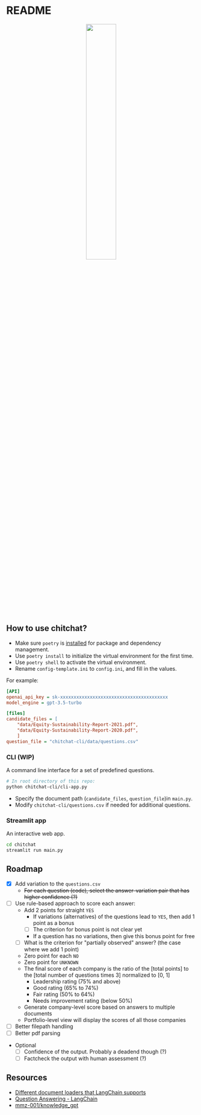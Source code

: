 # README

<p align="center">
<img src="https://s3.amazonaws.com/moonup/production/uploads/noauth/b3AVwKK334lyREpZwqPxs.jpeg" width="40%">
</p>

## How to use chitchat?

- Make sure `poetry` is [installed](https://python-poetry.org/docs/) for package and dependency management.
- Use `poetry install` to initialize the virtual environment for the first time.
- Use `poetry shell` to activate the virtual environment.
- Rename `config-template.ini` to `config.ini`, and fill in the values.

For example:

```ini
[API]
openai_api_key = sk-xxxxxxxxxxxxxxxxxxxxxxxxxxxxxxxxxxxxxxxx
model_engine = gpt-3.5-turbo

[files]
candidate_files = [
    "data/Equity-Sustainability-Report-2021.pdf",
    "data/Equity-Sustainability-Report-2020.pdf",
    ]
question_file = "chitchat-cli/data/questions.csv"
```

### CLI (WIP)

A command line interface for a set of predefined questions.

```bash
# In root directory of this repo:
python chitchat-cli/cli-app.py
```

- Specify the document path (`candidate_files`, `question_file`)in `main.py`.
- Modify `chitchat-cli/questions.csv` if needed for additional questions.

### Streamlit app

An interactive web app.

```bash
cd chitchat
streamlit run main.py
```

## Roadmap

- [x] Add variation to the `questions.csv`
  - ~~For each question (code), select the answer-variation pair that has higher confidence (?)~~
- [ ] Use rule-based approach to score each answer:
  - Add 2 points for straight `YES`
    - If variations (alternatives) of the questions lead to `YES`, then add 1 point as a bonus
    - [ ] The criterion for bonus point is not clear yet
    - If a question has no variations, then give this bonus point for free
  - [ ] What is the criterion for "partially observed" answer? (the case where we add 1 point)
  - Zero point for each `NO`
  - Zero point for `UNKNOWN`
  - The final score of each company is the ratio of the [total points] to the [total number of questions times 3] normalized to [0, 1]
    - Leadership rating (75% and above)
    - Good rating (65% to 74%)
    - Fair rating (50% to 64%)
    - Needs improvement rating (below 50%)
  - Generate company-level score based on answers to multiple documents
  - Portfolio-level view will display the scores of all those companies
- [ ] Better filepath handling
- [ ] Better pdf parsing

- Optional
  - [ ] Confidence of the output. Probably a deadend though (?)
  - [ ] Factcheck the output with human assessment (?)

## Resources

- [Different document loaders that LangChain supports](https://langchain.readthedocs.io/en/latest/modules/document_loaders/how_to_guides.html)
- [Question Answering - LangChain](https://langchain.readthedocs.io/en/latest/modules/indexes/chain_examples/question_answering.html)
- [mmz-001/knowledge_gpt](https://github.com/mmz-001/knowledge_gpt)
